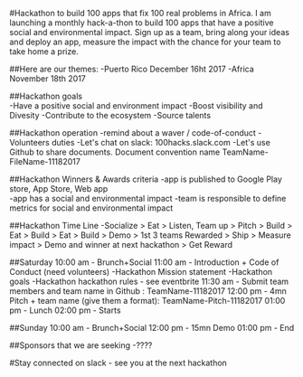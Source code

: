 
#Hackathon to build 100 apps that fix 100 real problems in Africa.
I am launching a monthly hack-a-thon to build 100 apps that have a positive social and environmental impact.
Sign up as a team, bring along your ideas and deploy an app, measure the impact with the chance for your team to take home a prize.

##Here are our themes:
-Puerto Rico December 16ht 2017
-Africa November 18th 2017


##Hackathon goals  
-Have a positive social and environment impact
-Boost visibility and Divesity
-Contribute to the ecosystem
-Source talents

##Hackathon operation
-remind about a waver / code-of-conduct
-Volunteers duties
-Let's chat on slack: 100hacks.slack.com 
-Let's use Github to share documents. Document convention name TeamName-FileName-11182017

##Hackathon Winners & Awards criteria
-app is published to Google Play store, App Store, Web app  
-app has a social and environmental impact
-team is responsible to define metrics for social and environmental impact

##Hackathon Time Line
-Socialize > Eat > Listen, Team up > Pitch > Build > Eat > Build > Eat > Build > Demo > 1st 3 teams Rewarded > Ship > Measure impact > Demo and winner at next hackathon > Get Reward 


##Saturday
10:00 am - Brunch+Social
11:00 am - Introduction + Code of Conduct (need volunteers)
-Hackathon Mission statement
-Hackathon goals
-Hackathon hackathon rules - see eventbrite
11:30 am - Submit team members and team name in Github : TeamName-11182017
12:00 pm - 4mn Pitch + team name (give them a format): TeamName-Pitch-11182017
01:00 pm - Lunch
02:00 pm - Starts

##Sunday
10:00 am - Brunch+Social
12:00 pm - 15mn Demo
01:00 pm - End



##Sponsors that we are seeking
-????

#Stay connected on slack - see you at the next hackathon
